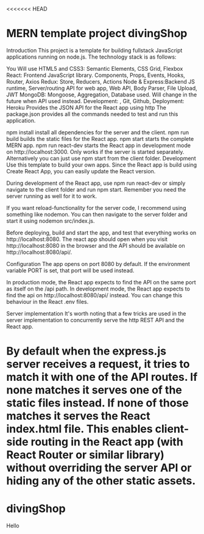 <<<<<<< HEAD

# MERN template project divingShop

Introduction
This project is a template for building fullstack JavaScript applications running on node.js. The technology stack is as follows:

You Will use
HTML5 and CSS3: Semantic Elements, CSS Grid, Flexbox
React: Frontend JavaScript library. Components, Props, Events, Hooks, Router, Axios
Redux: Store, Reducers, Actions
Node & Express:Backend JS runtime, Server/routing API for web app, Web API, Body Parser, File Upload, JWT
MongoDB: Mongoose, Aggregation, Database used. Will change in the future when API used instead.
Development: , Git, Github,
Deployment: Heroku
Provides the JSON API for the React app using http
The package.json provides all the commands needed to test and run this application.

npm install install all dependencies for the server and the client.
npm run build builds the static files for the React app.
npm start starts the complete MERN app.
npm run react-dev starts the React app in development mode on http://localhost:3000. Only works if the server is started separately. Alternatively you can just use npm start from the client folder.
Development
Use this template to build your own apps. Since the React app is build using Create React App, you can easily update the React version.

During development of the React app, use npm run react-dev or simply navigate to the client folder and run npm start. Remember you need the server running as well for it to work.

If you want reload-functionality for the server code, I recommend using something like nodemon. You can then navigate to the server folder and start it using nodemon src/index.js.

Before deploying, build and start the app, and test that everything works on http://localhost:8080. The react app should open when you visit http://localhost:8080 in the browser and the API should be available on http://localhost:8080/api/.

Configuration
The app opens on port 8080 by default. If the environment variable PORT is set, that port will be used instead.

In production mode, the React app expects to find the API on the same port as itself on the /api path. In development mode, the React app expects to find the api on http://localhost:8080/api/ instead. You can change this behaviour in the React .env files.

Server implementation
It's worth noting that a few tricks are used in the server implementation to concurrently serve the http REST API and the React app.

# By default when the express.js server receives a request, it tries to match it with one of the API routes. If none matches it serves one of the static files instead. If none of those matches it serves the React index.html file. This enables client-side routing in the React app (with React Router or similar library) without overriding the server API or hiding any of the other static assets.

# divingShop

Hello
